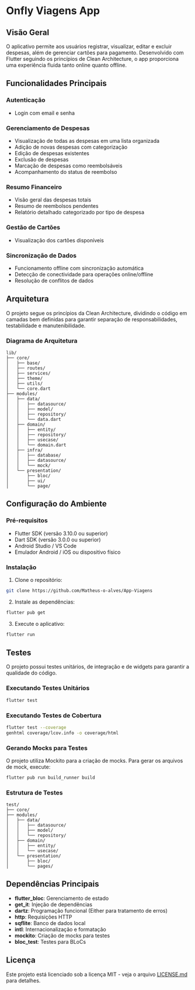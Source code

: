 # Onfly Viagens App

## Visão Geral

O aplicativo permite aos usuários registrar, visualizar, editar e excluir despesas, além de gerenciar cartões para pagamento. Desenvolvido com Flutter seguindo os princípios de Clean Architecture, o app proporciona uma experiência fluida tanto online quanto offline.

## Funcionalidades Principais

### Autenticação
- Login  com email e senha


### Gerenciamento de Despesas
- Visualização de todas as despesas em uma lista organizada
- Adição de novas despesas com categorização
- Edição de despesas existentes
- Exclusão de despesas
- Marcação de despesas como reembolsáveis
- Acompanhamento do status de reembolso


### Resumo Financeiro
- Visão geral das despesas totais
- Resumo de reembolsos pendentes
- Relatório detalhado categorizado por tipo de despesa


### Gestão de Cartões
- Visualização dos cartões disponíveis


### Sincronização de Dados
- Funcionamento offline com sincronização automática
- Detecção de conectividade para operações online/offline
- Resolução de conflitos de dados

## Arquitetura

O projeto segue os princípios da Clean Architecture, dividindo o código em camadas bem definidas para garantir separação de responsabilidades, testabilidade e manutenibilidade.


### Diagrama de Arquitetura
```
lib/
├── core/
│   ├── base/
│   ├── routes/
│   ├── services/
│   ├── theme/
│   ├── utils/
│   └── core.dart
├── modules/
│   ├── data/
│   │   ├── datasource/
│   │   ├── model/
│   │   ├── repository/
│   │   └── data.dart
│   ├── domain/
│   │   ├── entity/
│   │   ├── repository/
│   │   ├── usecase/
│   │   └── domain.dart
│   ├── infra/
│   │   ├── database/
│   │   ├── datasource/
│   │   └── mock/
│   └── presentation/
│       ├── bloc/
│       ├── ui/
│       └── page/

```
## Configuração do Ambiente

### Pré-requisitos
- Flutter SDK (versão 3.10.0 ou superior)
- Dart SDK (versão 3.0.0 ou superior)
- Android Studio / VS Code
- Emulador Android / iOS ou dispositivo físico

### Instalação

1. Clone o repositório:
```bash
git clone https://github.com/Matheus-o-alves/App-Viagens

```

2. Instale as dependências:
```bash
flutter pub get
```

3. Execute o aplicativo:
```bash
flutter run
```


## Testes

O projeto possui testes unitários, de integração e de widgets para garantir a qualidade do código.

### Executando Testes Unitários

```bash
flutter test
```

### Executando Testes de Cobertura

```bash
flutter test --coverage
genhtml coverage/lcov.info -o coverage/html
```

### Gerando Mocks para Testes

O projeto utiliza Mockito para a criação de mocks. Para gerar os arquivos de mock, execute:

```bash
flutter pub run build_runner build
```

### Estrutura de Testes

```
test/
├── core/
├── modules/
│   ├── data/
│   │   ├── datasource/
│   │   ├── model/
│   │   └── repository/
│   ├── domain/
│   │   ├── entity/
│   │   └── usecase/
│   └── presentation/
│       ├── bloc/
│       └── pages/

```

## Dependências Principais

- **flutter_bloc**: Gerenciamento de estado
- **get_it**: Injeção de dependências
- **dartz**: Programação funcional (Either para tratamento de erros)
- **http**: Requisições HTTP
- **sqflite**: Banco de dados local
- **intl**: Internacionalização e formatação
- **mockito**: Criação de mocks para testes
- **bloc_test**: Testes para BLoCs


## Licença

Este projeto está licenciado sob a licença MIT - veja o arquivo [LICENSE.md](LICENSE.md) para detalhes.


